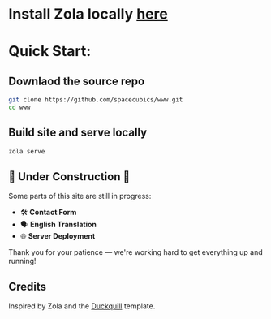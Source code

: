 # Install Zola locally [here](https://www.getzola.org/documentation/getting-started/installation/)


# Quick Start:

## Downlaod the source repo
```bash
git clone https://github.com/spacecubics/www.git
cd www
```
## Build site and serve locally
```bash
zola serve
```

## 🚧 Under Construction 🚧

Some parts of this site are still in progress:

- 🛠️ **Contact Form**
- 🗣️ **English Translation**
- 🌐 **Server Deployment**

Thank you for your patience — we're working hard to get everything up and running!


## Credits
Inspired by Zola and the [Duckquill](https://www.getzola.org/themes/duckquill/) template.
